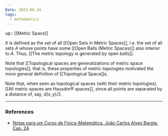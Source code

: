 ```yaml
---
Date: 2023-06-24
tags:
  - mathematics
---
```

up:: [[Metric Space]]

It is defined as the set of all [[Open Sets in Metric Spaces]], i.e. the set of all sets $A$ whose points have some [[Open Balls (Metric Spaces)]] also interior to $A$. Thus, [[The metric topology is generated by open balls]].

Note that [[Topological spaces are generalizations of metric space topologies]]; that is, these properties of metric topologies motivated the more general definition of [[Topological Space]]s.

Note that, when seen as topological spaces (with their metric topologies), [[All metric spaces are Hausdorff spaces]], since all points are separated by a distance of, say, $d(x,y)/2$.

---
### References
- [Notas para um Curso de Física-Matemática, João Carlos Alves Barata. Cap. 24](http://denebola.if.usp.br/~jbarata/Notas_de_aula/arquivos/nc-cap24.pdf) 